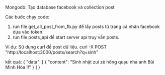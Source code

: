 Mongodb: Tạo database facebook và collection post

Các bước chạy code:
1. run file get_all_post_from_fb.py để lấy posts từ trang cá nhân facebook dựa vào token.
2. run file posts_api để start server api truy vấn posts.

Ví dụ:
Sử dụng curl để post dữ liệu.
curl -X POST "http://localhost:3000/posts/search?q=sinh"

kết quả:
{
  "data": [
    {
      "content": "Sinh nhật zui zẻ hông quạu nha anh Bùi Minh Hòa !!"
    }
  ]
}
